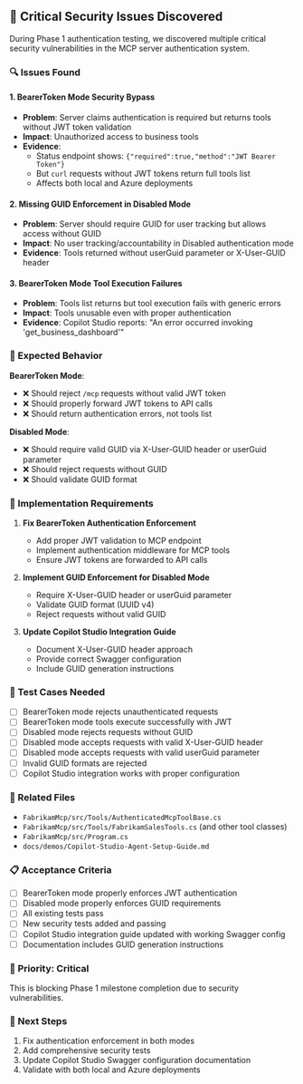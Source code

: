 ## 🚨 Critical Security Issues Discovered

During Phase 1 authentication testing, we discovered multiple critical security vulnerabilities in the MCP server authentication system.

### 🔍 Issues Found

#### 1. **BearerToken Mode Security Bypass** 
- **Problem**: Server claims authentication is required but returns tools without JWT token validation
- **Impact**: Unauthorized access to business tools
- **Evidence**: 
  - Status endpoint shows: `{"required":true,"method":"JWT Bearer Token"}`
  - But `curl` requests without JWT tokens return full tools list
  - Affects both local and Azure deployments

#### 2. **Missing GUID Enforcement in Disabled Mode**
- **Problem**: Server should require GUID for user tracking but allows access without GUID
- **Impact**: No user tracking/accountability in Disabled authentication mode
- **Evidence**: Tools returned without userGuid parameter or X-User-GUID header

#### 3. **BearerToken Mode Tool Execution Failures**
- **Problem**: Tools list returns but tool execution fails with generic errors
- **Impact**: Tools unusable even with proper authentication
- **Evidence**: Copilot Studio reports: "An error occurred invoking 'get_business_dashboard'"

### 🎯 Expected Behavior

**BearerToken Mode**:
- ❌ Should reject `/mcp` requests without valid JWT token
- ❌ Should properly forward JWT tokens to API calls
- ❌ Should return authentication errors, not tools list

**Disabled Mode**:
- ❌ Should require valid GUID via X-User-GUID header or userGuid parameter
- ❌ Should reject requests without GUID
- ❌ Should validate GUID format

### 🔧 Implementation Requirements

1. **Fix BearerToken Authentication Enforcement**
   - Add proper JWT validation to MCP endpoint
   - Implement authentication middleware for MCP tools
   - Ensure JWT tokens are forwarded to API calls

2. **Implement GUID Enforcement for Disabled Mode**
   - Require X-User-GUID header or userGuid parameter
   - Validate GUID format (UUID v4)
   - Reject requests without valid GUID

3. **Update Copilot Studio Integration Guide**
   - Document X-User-GUID header approach
   - Provide correct Swagger configuration
   - Include GUID generation instructions

### 🧪 Test Cases Needed

- [ ] BearerToken mode rejects unauthenticated requests
- [ ] BearerToken mode tools execute successfully with JWT
- [ ] Disabled mode rejects requests without GUID
- [ ] Disabled mode accepts requests with valid X-User-GUID header
- [ ] Disabled mode accepts requests with valid userGuid parameter
- [ ] Invalid GUID formats are rejected
- [ ] Copilot Studio integration works with proper configuration

### 🔗 Related Files

- `FabrikamMcp/src/Tools/AuthenticatedMcpToolBase.cs`
- `FabrikamMcp/src/Tools/FabrikamSalesTools.cs` (and other tool classes)
- `FabrikamMcp/src/Program.cs`
- `docs/demos/Copilot-Studio-Agent-Setup-Guide.md`

### 📋 Acceptance Criteria

- [ ] BearerToken mode properly enforces JWT authentication
- [ ] Disabled mode properly enforces GUID requirements
- [ ] All existing tests pass
- [ ] New security tests added and passing
- [ ] Copilot Studio integration guide updated with working Swagger config
- [ ] Documentation includes GUID generation instructions

### 🚨 Priority: Critical
This is blocking Phase 1 milestone completion due to security vulnerabilities.

### 📝 Next Steps
1. Fix authentication enforcement in both modes
2. Add comprehensive security tests
3. Update Copilot Studio Swagger configuration documentation
4. Validate with both local and Azure deployments
